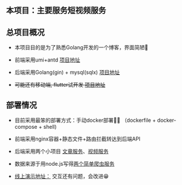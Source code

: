## 本项目：主要服务短视频服务

## 总项目概况

 * 本项目目的是为了熟悉Golang开发的一个博客，界面简陋🤦‍

 * 前端采用umi+antd  [项目地址](https://github.com/txg5214/vinda-web)

 * 后端采用Golang(gin) + mysql(sqlx) [项目地址](https://github.com/txg5214/vinda-api)

 * ~~可能还有移动端, flutter试开发 [项目地址](https://github.com/txg5214/sunshine)~~


## 部署情况

 * 目前采用最笨的部署方式：手动docker部署🤦‍♀️ （dockerfile + docker-compose + shell)

 * 前端采用nginx容器+静态文件+路由拦截转达到后端API

 * 后端采用两个小项目 [文章服务](https://github.com/txg5214/vinda-api)、[视频服务](https://github.com/txg5214/vinda-video)

 * 数据来源于用node.js写得[两个简单爬虫服务](https://github.com/txg5214/fetch-data)

 * [线上演示地址：](ixiaotang.cn) 交互还有问题，会改进😁

